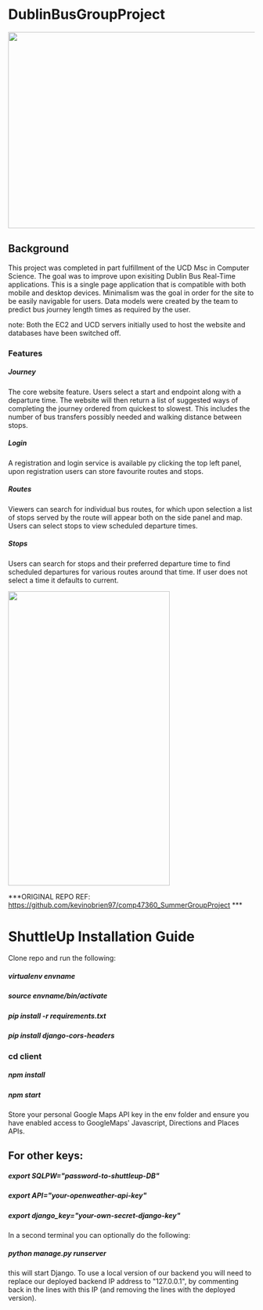 # DublinBusGroupProject

<img src = "https://media.giphy.com/media/v1.Y2lkPTc5MGI3NjExNTQyNmI1YmRhNmVkZjBhOTkzYjZmYzUyY2MyNThiNWU2ZWNkMjFlMiZjdD1n/e5bNjlMCcfv0cSzlS5/giphy.gif"
 width="700" height="400" />
 
 ## Background

This project was completed in part fulfillment of the UCD Msc in Computer Science. The goal was to improve upon  exisiting Dublin Bus Real-Time applications. This is a single page application that is compatible with both mobile and desktop devices. Minimalism was the goal in order for the site to be easily navigable for users. Data models were created by the team to predict bus journey length times as required by the user. 

note: Both the EC2 and UCD servers initially used to host the website and databases have been switched off. 

### Features

##### Journey 

The core website feature. Users select a start and endpoint along with a departure time. The website will then return a list of suggested ways of completing the journey ordered from quickest to slowest. This includes the number of bus transfers possibly needed and walking distance between stops. 

##### Login

A registration and login service is available py clicking the top left panel, upon registration users can store favourite routes and stops. 

##### Routes

Viewers can search for individual bus routes, for which upon selection a list of stops served by the route will appear both on the side panel and map. Users can select stops to view scheduled departure times.

##### Stops

Users can search for stops and their preferred departure time to find scheduled departures for various routes around that time. If user does not select a time it defaults to current. 

<img src="https://media.giphy.com/media/v1.Y2lkPTc5MGI3NjExYzhhZjhjZTRjYjdlNDc2OTZjNzhkMTI3ZTBhYTdmZjczN2M5YWFlMiZjdD1n/Vme1OPBENsJkQmQzGy/giphy.gif" height="600" width="330" />
 
 
 ***ORIGINAL REPO REF: https://github.com/kevinobrien97/comp47360_SummerGroupProject ***
 
 
# ShuttleUp Installation Guide 

Clone repo and run the following:

##### virtualenv envname
##### source envname/bin/activate 

##### pip install -r requirements.txt
##### pip install django-cors-headers

### cd client

##### npm install

##### npm start 

Store your personal Google Maps API key in the env folder and ensure you have enabled access to GoogleMaps' Javascript, Directions and Places APIs. 

## For other keys: 

##### export SQLPW="password-to-shuttleup-DB" 
##### export API="your-openweather-api-key"
##### export django_key="your-own-secret-django-key"

In a second terminal you can optionally do the following: 

##### python manage.py runserver 

this will start Django. To use a local version of our backend you will need to replace our deployed backend IP address to "127.0.0.1", by commenting back in the lines with this IP (and removing the lines with the deployed version). 

